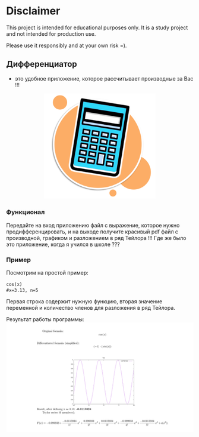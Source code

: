 # Disclaimer

This project is intended for educational purposes only. It is a study project and not intended for production use. 

Please use it responsibly and at your own risk =).

## Дифференциатор
 - это удобное приложение, которое рассчитывает производные за Вас !!!

<p align="center">
<img src="resources/buttom_calculation.png" alt="drawing" width="300"/>
</p>

### Функционал
Передайте на вход приложению файл с выражение, которое нужно продифференцировать, и на выходе получите красивый pdf файл с производной, графиком и разложением в ряд Тейлора !!!
Где же было это приложение, когда я учился в школе ???

### Пример

Посмотрим на простой пример:

```
cos(x)
#x=3.13, n=5
```
Первая строка содержит нужную функцию, вторая значение переменной и количество членов для разложения в ряд Тейлора.

Результат работы программы:
![example](resources/example.png)
